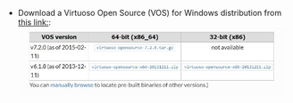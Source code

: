 
* Download a Virtuoso Open Source (VOS) for Windows distribution from [this link:](http://vos.openlinksw.com/owiki/wiki/VOS/VOSBuild#Building%20for%20Windows):
![Virtuoso setup](Virtuoso_setup.JPG)
